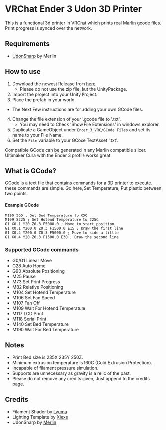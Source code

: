 # VRChat Ender 3 Udon 3D Printer

This is a functional 3d printer in VRChat which prints real [Marlin](https://marlinfw.org/docs/gcode/G000-G001.html) gcode files. Print progress is synced over the network.

## Requirements

* [UdonSharp](https://github.com/MerlinVR/UdonSharp) by Merlin

## How to use

1) Download the newest Release from [here](https://github.com/Codel1417/VRC-Ender-3/releases)
   * Please do not use the zip file, but the UnityPackage.
2) Import the project into your Unity Project.
3) Place the prefab in your world.

* The Next Few instructions are for adding your own GCode files.

4) Change the file extension of your '.gcode file to '.txt'.
    * You may need to Check 'Show File Extensions' in windows explorer.
5) Duplicate a GameObject under ``Ender_3_VRC/GCode Files`` and set its name to your File Name.
6) Set the ``File`` variable to your GCode TextAsset '.txt'.

Compatible GCode can be generated in any Marlin compatible slicer. Ultimaker Cura with the Ender 3 profile works great.

## What is GCode?

GCode is a text file that contains commands for a 3D printer to execute. these commands are simple. Go here, Set Temperature, Put plastic between two points.

#### Example GCode
```
M190 S65 ; Set Bed Temperature to 65C
M109 S225 ; Set Hotend Temperature to 225C
G1 X0.1 Y20 Z0.3 F5000.0 ; Move to start position
G1 X0.1 Y200.0 Z0.3 F1500.0 E15 ; Draw the first line
G1 X0.4 Y200.0 Z0.3 F5000.0 ; Move to side a little
G1 X0.4 Y20 Z0.3 F1500.0 E30 ; Draw the second line
```

### Supported GCode commands

* G0/G1 Linear Move
* G28 Auto Home
* G90 Absolute Positioning
* M25 Pause
* M73 Set Print Progress
* M82 Relative Positioning
* M104 Set Hotend Temperature
* M106 Set Fan Speed
* M107 Fan Off
* M109 Wait For Hotend Temperature
* M117 LCD Print
* M118 Serial Print
* M140 Set Bed Temperature
* M190 Wait For Bed Temperature

## Notes

* Print Bed size is 235X 235Y 250Z.
* Minimum extrusion temperature is 160C (Cold Extrusion Protection).
* Incapable of filament pressure simulation.
* Supports are unnecessary as gravity is a relic of the past.
* Please do not remove any credits given, Just append to the credits page.

## Credits

* Filament Shader by [Lyuma](https://github.com/lyuma)
* Lighting Template by [Xiexe](https://github.com/Xiexe)
* UdonSharp by [Merlin](https://github.com/MerlinVR/UdonSharp)  

